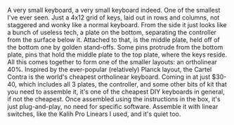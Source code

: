A very small keyboard, a very small keyboard indeed. One of the smallest I've ever seen. Just a 4x12 grid of keys, laid out in rows and columns, not staggered and wonky like a normal keyboard. From the side it just looks like a bunch of useless tech, a plate on the bottom, separating the controller from the surface below it. Attached to that, is the middle plate, held off of the bottom one by golden stand-offs. Some pins protrude from the bottom plate, pins that hold the middle plate to the top plate, where the keys reside. All this comes together to form one of the smaller layouts: an ortholinear 40%. Inspired by the ever-popular (relatively) Planck layout, the Cartel Contra is the world's cheapest ortholinear keyboard. Coming in at just $30-40, which includes all 3 plates, the controller, and some other bits of kit that you need to assemble it, it's one of the cheapest DIY keyboards in general, if not the cheapest. Once assembled using the instructions in the box, it's just plug-and-play, no need for specific software. Assemble it with linear switches, like the Kalih Pro Linears I used, and it's quiet too. 